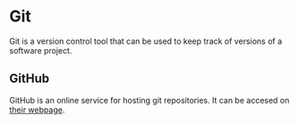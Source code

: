 # Git

Git is a version control tool that can be used to keep track of versions of a software project.

## GitHub

GitHub is an online service for hosting git repositories. It can be accesed on [their webpage](https://github.com).